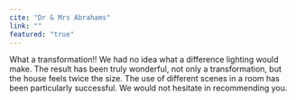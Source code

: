 ```yaml
---
cite: "Dr & Mrs Abrahams"
link: ""
featured: "true"
---
```


What a transformation!! We had no idea what a difference lighting would make. The result has been truly wonderful, not only a transformation, but the house feels twice the size. The use of different scenes in a room has been particularly successful. We would not hesitate in recommending you.